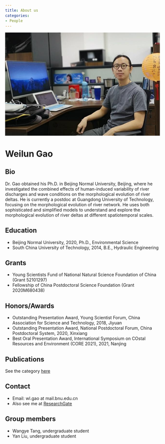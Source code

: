 ```yaml
---
title: About us
categories: 
- People
---
```


![profile](/assets/images/people/WLG2.jpg)
# Weilun Gao
## Bio
Dr. Gao obtained his Ph.D. in Beijing Normal University, Beijing, where he investigated the combined effects of human-induced variability of river discharges and wave conditions on the morphological evolution of river deltas. He is currently a postdoc at Guangdong University of Technology, focusing on the morphological evolution of river network. He uses both sophisticated and simplified models to understand and explore the morphological evolution of river deltas at different spatiotemporal scales.

## Education
- Beijing Normal University, 2020, Ph.D., Environmental Science 
- South China University of Technology, 2014, B.E., Hydraulic Engineering

## Grants
- Young Scientists Fund of National Natural Science Foundation of China (Grant 52101297)
- Fellowship of China Postdoctoral Science Foundation (Grant 2020M680438)

## Honors/Awards
- Outstanding Presentation Award, Young Scientist Forum, China Association for Science and Technology, 2018, Jiyuan
- Outstanding Presentation Award, National Postdoctoral Forum, China Postdoctoral System, 2020, Xinxiang
- Best Oral Presentation Award, International Symposium on COstal Resources and Environment (CORE 2021), 2021, Nanjing

## Publications
See the category [here](https://weilungao.github.io/category/#/Publication)

## Contact
- Email: wl.gao at mail.bnu.edu.cn
- Also see me at [ResearchGate](https://www.researchgate.net/profile/Weilun_Gao2)

## Group members
- Wangye Tang, undergraduate student
- Yan Liu, undergraduate student



